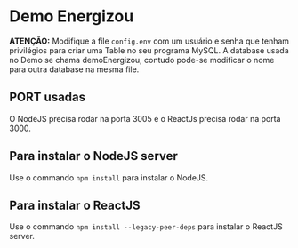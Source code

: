 # Demo Energizou

**ATENÇÃO:** Modifique a file ```config.env``` com um usuário e senha que tenham privilégios para criar uma Table no seu programa MySQL. A database usada no Demo se chama demoEnergizou, 
contudo pode-se modificar o nome para outra database na mesma file.

## PORT usadas

O NodeJS precisa rodar na porta 3005 e o ReactJs precisa rodar na porta 3000.

## Para instalar o NodeJS server

Use o commando ```npm install``` para instalar o NodeJS. 

## Para instalar o ReactJS 

Use o commando ```npm install --legacy-peer-deps``` para instalar o ReactJS server.



